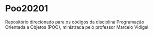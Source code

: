 # Poo20201
Repositório direcionado para os códigos da disciplina Programação Orientada a Objetos (POO), ministrada pelo professor Marcelo Vidigal
